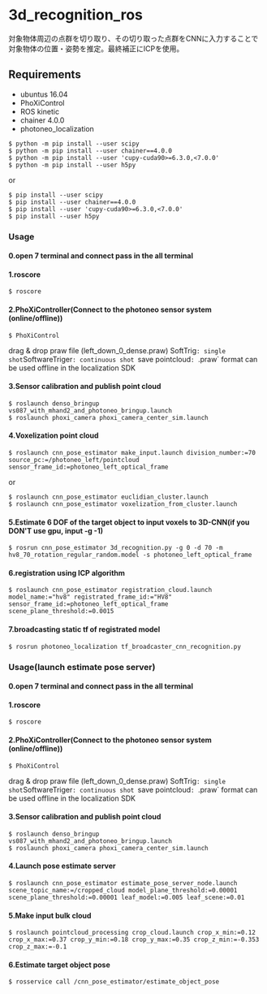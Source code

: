 # 3d_recognition_ros
対象物体周辺の点群を切り取り、その切り取った点群をCNNに入力することで対象物体の位置・姿勢を推定。最終補正にICPを使用。

## Requirements
- ubuntus 16.04
- PhoXiControl
- ROS kinetic
- chainer 4.0.0
- photoneo_localization
```
$ python -m pip install --user scipy
$ python -m pip install --user chainer==4.0.0
$ python -m pip install --user 'cupy-cuda90>=6.3.0,<7.0.0'
$ python -m pip install --user h5py
```
or
```
$ pip install --user scipy
$ pip install --user chainer==4.0.0
$ pip install --user 'cupy-cuda90>=6.3.0,<7.0.0'
$ pip install --user h5py
```

### Usage
#### 0.open 7 terminal and connect pass in the all terminal

#### 1.roscore
```
$ roscore
```
#### 2.PhoXiController(Connect to the photoneo sensor system (online/offline))
```
$ PhoXiControl
```
drag & drop praw file (left_down_0_dense.praw)
SoftTrig` : single shot
`SoftwareTriger`: continuous shot
`save pointcloud`: `.praw` format can be used offline in the localization SDK

#### 3.Sensor calibration and publish point cloud
```
$ roslaunch denso_bringup vs087_with_mhand2_and_photoneo_bringup.launch
$ roslaunch phoxi_camera phoxi_camera_center_sim.launch
```

#### 4.Voxelization point cloud
```
$ roslaunch cnn_pose_estimator make_input.launch division_number:=70 source_pc:=/photoneo_left/pointcloud sensor_frame_id:=photoneo_left_optical_frame
```
or
```
$ roslaunch cnn_pose_estimator euclidian_cluster.launch
$ roslaunch cnn_pose_estimator voxelization_from_cluster.launch
```

#### 5.Estimate 6 DOF of the target object to input voxels to 3D-CNN(if you DON'T use gpu, input -g -1)
```
$ rosrun cnn_pose_estimator 3d_recognition.py -g 0 -d 70 -m hv8_70_rotation_regular_random.model -s photoneo_left_optical_frame
```

#### 6.registration using ICP algorithm
```
$ roslaunch cnn_pose_estimator registration_cloud.launch model_name:="hv8" registrated_frame_id:="HV8" sensor_frame_id:=photoneo_left_optical_frame scene_plane_threshold:=0.0015
```

#### 7.broadcasting static tf of registrated model
```
$ rosrun photoneo_localization tf_broadcaster_cnn_recognition.py
```


### Usage(launch estimate pose server)
#### 0.open 7 terminal and connect pass in the all terminal

#### 1.roscore
```
$ roscore
```
#### 2.PhoXiController(Connect to the photoneo sensor system (online/offline))
```
$ PhoXiControl
```
drag & drop praw file (left_down_0_dense.praw)
SoftTrig` : single shot
`SoftwareTriger`: continuous shot
`save pointcloud`: `.praw` format can be used offline in the localization SDK

#### 3.Sensor calibration and publish point cloud
```
$ roslaunch denso_bringup vs087_with_mhand2_and_photoneo_bringup.launch
$ roslaunch phoxi_camera phoxi_camera_center_sim.launch
```

#### 4.Launch pose estimate server
```
$ roslaunch cnn_pose_estimator estimate_pose_server_node.launch scene_topic_name:=/cropped_cloud model_plane_threshold:=0.00001 scene_plane_threshold:=0.00001 leaf_model:=0.005 leaf_scene:=0.01
```

#### 5.Make input bulk cloud
```
$ roslaunch pointcloud_processing crop_cloud.launch crop_x_min:=0.12 crop_x_max:=0.37 crop_y_min:=0.18 crop_y_max:=0.35 crop_z_min:=-0.353 crop_z_max:=-0.1
```

#### 6.Estimate target object pose
```
$ rosservice call /cnn_pose_estimator/estimate_object_pose
```
